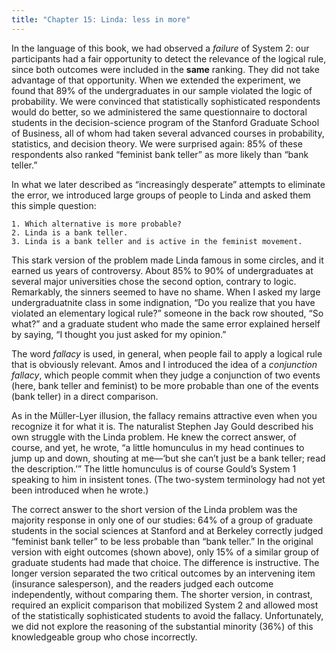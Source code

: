 ```yaml
---
title: "Chapter 15: Linda: less in more"
---
```


In the language of this book, we had observed a _failure_ of System 2: our participants had a fair opportunity to detect the relevance of the logical rule, since both outcomes were included in the **same** ranking. They did not take advantage of that opportunity. When we extended the experiment, we found that 89% of the undergraduates in our sample violated the logic of probability. We were convinced that statistically sophisticated respondents would do better, so we administered the same questionnaire to doctoral students in the decision-science program of the Stanford Graduate School of Business, all of whom had taken several advanced courses in probability, statistics, and decision theory. We were surprised again: 85% of these respondents also ranked “feminist bank teller” as more likely than “bank teller.”


In what we later described as “increasingly desperate” attempts to eliminate the error, we introduced large groups of people to Linda and asked them this simple question:

    1. Which alternative is more probable?
    2. Linda is a bank teller.
    3. Linda is a bank teller and is active in the feminist movement.

This stark version of the problem made Linda famous in some circles, and it earned us years of controversy. About 85% to 90% of undergraduates at several major universities chose the second option, contrary to logic. Remarkably, the sinners seemed to have no shame. When I asked my large undergraduatnite class in some indignation, “Do you realize that you have violated an elementary logical rule?” someone in the back row shouted, “So what?” and a graduate student who made the same error explained herself by saying, “I thought you just asked for my opinion.”

The word _fallacy_ is used, in general, when people fail to apply a logical rule that is obviously relevant. Amos and I introduced the idea of a _conjunction fallacy_, which people commit when they judge a conjunction of two events (here, bank teller and feminist) to be more probable than one of the events (bank teller) in a direct comparison.

As in the Müller-Lyer illusion, the fallacy remains attractive even when you recognize it for what it is. The naturalist Stephen Jay Gould described his own struggle with the Linda problem. He knew the correct answer, of course, and yet, he wrote, “a little homunculus in my head continues to jump up and down, shouting at me—‘but she can’t just be a bank teller; read the description.’” The little homunculus is of course Gould’s System 1 speaking to him in insistent tones. (The two-system terminology had not yet been introduced when he wrote.)

The correct answer to the short version of the Linda problem was the majority response in only one of our studies: 64% of a group of graduate students in the social sciences at Stanford and at Berkeley correctly judged “feminist bank teller” to be less probable than “bank teller.” In the original version with eight outcomes (shown above), only 15% of a similar group of graduate students had made that choice. The difference is instructive. The longer version separated the two critical outcomes by an intervening item (insurance salesperson), and the readers judged each outcome independently, without comparing them. The shorter version, in contrast, required an explicit comparison that mobilized System 2 and allowed most of the statistically sophisticated students to avoid the fallacy. Unfortunately, we did not explore the reasoning of the substantial minority (36%) of this knowledgeable group who chose incorrectly.